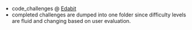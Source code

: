 + code_challenges @ [Edabit](https://edabit.com)
+ completed challenges are dumped into one folder since difficulty levels are fluid and changing based on user evaluation.
